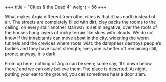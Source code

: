 +++
title = "Cities & the Dead 4"
weight = 56
+++

What makes Argia different from other cities is that it has earth instead of air. The streets are completely filled with dirt, clay packs the rooms to the ceiling, on every stair another stairway is set in negative, over the roofs of the houses hang layers of rocky terrain like skies with clouds. We do not know if the inhabitants can move about in the city, widening the worm tunnels and the crevices where roots twist: the dampness destroys people’s bodies and they have scant strength; everyone is better off remaining still, prone; anyway, it is dark.

From up here, nothing of Argia can be seen; some say, ‘It’s down below there,’ and we can only believe them. The place is deserted. At night, putting your ear to the ground, you can sometimes hear a door slam.